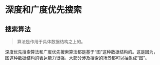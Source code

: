 # 深度和广度优先搜索

## 搜索算法

> 算法是作用于具体数据结构之上的。

深度优先搜索算法和广度优先搜索算法都是基于“图”这种数据结构的。这是因为，图这种数据结构的表达能力很强，大部分涉及搜索的场景都可以抽象成“图”。

